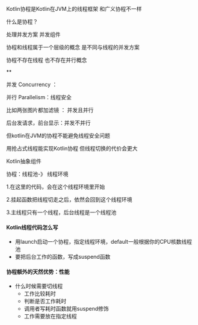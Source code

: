 Kotlin协程是Kotlin在JVM上的线程框架 和广义协程不一样



什么是协程？

处理并发方案 并发组件

协程和线程属于一个层级的概念 是不同与线程的并发方案

协程不存在线程 也不存在并行概念

**

并发 Concurrency ：

并行 Parallelism：线程安全

比如两张图片都加滤镜 ： 并发且并行

后台发请求，前台显示：并发不并行

但kotlin在JVM的协程不能避免线程安全问题 



用抢占式线程能实现Kotlin协程 但线程切换的代价会更大

Kotlin抽象组件

协程：线程池-》 线程环境

1.在这里的代码，会在这个线程环境里开始

2.挂起函数把线程切走之后，依然会回到这个线程环境

3.主线程只有一个线程，后台线程是一个线程池



#### Kotlin线程代码怎么写

- 用launch启动一个协程，指定线程环境，default一般根据你的CPU核数线程池
- 要把后台工作的函数，写成suspend函数

#### 协程额外的天然优势：性能

- 什么时候需要切线程
  -  工作比较耗时
    -   判断是否工作耗时
    - 调用者写耗时函数就用suspend修饰
  - 工作需要放在指定线程





